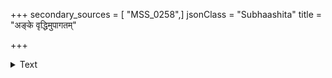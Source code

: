 +++
secondary_sources = [ "MSS_0258",]
jsonClass = "Subhaashita"
title = "अङ्के वृद्धिमुपागतम्"

+++

<details><summary>Text</summary>

अङ्के वृद्धिमुपागतं शिशुतया सर्वाङ्गमालिङ्गितं मत्स्यः श्रीपरिरम्भनिर्भरतरव्याकोशकोषोन्मुखैः।  
आशाप्तैः परिपीयमानमनिशं निःस्पन्दमिन्दिन्दिरैर् दूरादेव निमेषशून्यनयनः पद्मं समुद्वीक्षते॥
</details>
